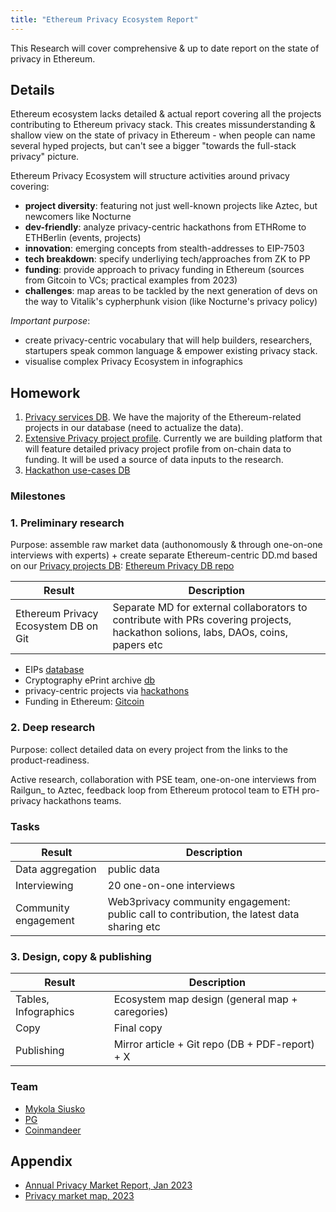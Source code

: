 ```yaml
---
title: "Ethereum Privacy Ecosystem Report"
---
```


This Research will cover comprehensive & up to date report on the state of privacy in Ethereum.

## **Details**

Ethereum ecosystem lacks detailed & actual report covering all the projects contributing to Ethereum privacy stack. This creates missunderstanding & shallow view on the state of privacy in Ethereum - when people can name several hyped projects, but can't see a bigger "towards the full-stack privacy" picture.

Ethereum Privacy Ecosystem will structure activities around privacy covering:

- **project diversity**: featuring not just well-known projects like Aztec, but newcomers like Nocturne
- **dev-friendly**: analyze privacy-centric hackathons from ETHRome to ETHBerlin (events, projects)
- **innovation**: emerging concepts from stealth-addresses to EIP-7503
- **tech breakdown**: specify underliying tech/approaches from ZK to PP 
- **funding**: provide approach to privacy funding in Ethereum (sources from Gitcoin to VCs; practical examples from 2023)
- **challenges**: map areas to be tackled by the next generation of devs on the way to Vitalik's cypherphunk vision (like Nocturne's privacy policy)

_Important purpose_: 
- create privacy-centric vocabulary that will help builders, researchers, startupers speak common language & empower existing privacy stack.
- visualise complex Privacy Ecosystem in infographics

## Homework
1. [Privacy services DB](https://github.com/web3privacy/explorer). We have the majority of the Ethereum-related projects in our database (need to actualize the data).
2. [Extensive Privacy project profile](https://github.com/web3privacy/explorer). Currently we are building platform that will feature detailed privacy project profile from on-chain data to funding. It will be used a source of data inputs to the research.
3. [Hackathon use-cases DB](https://github.com/web3privacy/web3privacy/blob/main/Market%20overview/Ethereum%20Ecosystem/Hackathon%20projects.md)

### Milestones

### 1. Preliminary research
Purpose: assemble raw market data (authonomously & through one-on-one interviews with experts) + create separate Ethereum-centric DD.md based on our [Privacy projects DB](https://github.com/web3privacy/web3privacy): [Ethereum Privacy DB repo](https://github.com/web3privacy/web3privacy/blob/main/Market%20overview/Ethereum%20Ecosystem/Readme.md)

| Result  | Description |
| ------------- | ------------- |
| Ethereum Privacy Ecosystem DB on Git | Separate MD for external collaborators to contribute with PRs covering projects, hackathon solions, labs, DAOs, coins, papers etc |

- EIPs [database](https://github.com/web3privacy/web3privacy/blob/main/Market%20overview/Ethereum%20Ecosystem/R&D.md#eips-related-to-privacy)
- Cryptography ePrint archive [db](https://github.com/web3privacy/web3privacy/blob/main/Market%20overview/Ethereum%20Ecosystem/R&D.md#cryptology-eprint-archive)
- privacy-centric projects via [hackathons](https://github.com/web3privacy/web3privacy/blob/main/Market%20overview/Ethereum%20Ecosystem/Ethereum%20privacy%20funding.md)
- Funding in Ethereum: [Gitcoin](https://github.com/web3privacy/web3privacy/blob/main/Market%20overview/Ethereum%20Ecosystem/Ethereum%20privacy%20funding.md)

### 2. Deep research
Purpose: collect detailed data on every project from the links to the product-readiness.

Active research, collaboration with PSE team, one-on-one interviews from Railgun_ to Aztec, feedback loop from Ethereum protocol team to ETH pro-privacy hackathons teams.

### Tasks

| Result  | Description |
| ------------- | ------------- |
| Data aggregation | public data |
| Interviewing | 20 one-on-one interviews |
| Community engagement | Web3privacy community engagement: public call to contribution, the latest data sharing etc |

### 3. Design, copy & publishing

| Result  | Description |
| ------------- | ------------- |
| Tables, Infographics | Ecosystem map design (general map + caregories) |
| Copy | Final copy |
| Publishing | Mirror article + Git repo (DB + PDF-report) + X |

### Team
- [Mykola Siusko](https://github.com/Msiusko)
- [PG](https://github.com/EclecticSamurai)
- [Coinmandeer](https://twitter.com/KeenOfCoin)

## Appendix
- [Annual Privacy Market Report, Jan 2023](https://github.com/web3privacy/web3privacy/blob/main/Market%20overview/Privacy%20market%20outlook%20in%20Web3%20by%20Mykola%20Siusko%20(Jan%202023).pdf)
- [Privacy market map, 2023](https://github.com/web3privacy/web3privacy/blob/main/Market%20overview/Web3privacy%20landscape%20(jan%202023).jpg)
